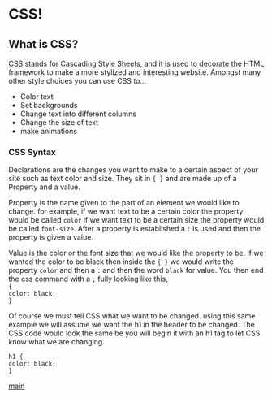 # CSS!  

## What is CSS?
CSS stands for Cascading Style Sheets, and it is used to decorate the HTML framework to make a more stylized and interesting website.  Amongst many other style choices you can use CSS to...  
* Color text  
* Set backgrounds  
* Change text into different columns  
* Change the size of text  
* make animations  

### CSS Syntax  
Declarations are the changes you want to make to a certain aspect of your site such as text color and size. They sit in `{ }` and are made up of a Property and a value.  

Property is the name given to the part of an element we would like to change. for example, if we want text to be a certain color the property would be called `color` if we want text to be a certain size the property would be called `font-size`.  After a property is established a `:` is used and then the property is given a value.  

Value is the color or the font size that we would like the property to be.  if we wanted the color to be black then inside the `{ }` we would write the property `color` and then a `:` and then the word `black` for value.  You then end the css command with a `;` fully looking like this,  
`{`  
    `color: black;`  
 `}`  

Of course we must tell CSS what we want to be changed.  using this same example we will assume we want the h1 in the header to be changed.  The CSS code would look the same be you will begin it with an h1 tag to let CSS know what we are changing.  

`h1 {`  
    `color: black;`  
    `}`  

[main](README.md)

 
